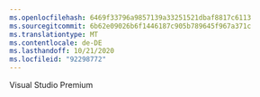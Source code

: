 ```yaml
---
ms.openlocfilehash: 6469f33796a9857139a33251521dbaf8817c6113
ms.sourcegitcommit: 6b62e09026b6f1446187c905b789645f967a371c
ms.translationtype: MT
ms.contentlocale: de-DE
ms.lasthandoff: 10/21/2020
ms.locfileid: "92298772"
---
```

Visual Studio Premium